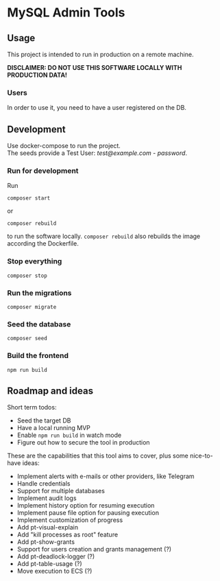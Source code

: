 # MySQL Admin Tools

## Usage
This project is intended to run in production on a remote machine.

**DISCLAIMER: DO NOT USE THIS SOFTWARE LOCALLY WITH PRODUCTION DATA!**

### Users
In order to use it, you need to have a user registered on the DB.

## Development
Use docker-compose to run the project. \
The seeds provide a Test User: _test@example.com_ - _password_.

### Run for development
Run
```
composer start
```
or
```
composer rebuild
```
to run the software locally.
`composer rebuild` also rebuilds the image according the Dockerfile.

### Stop everything
```
composer stop
```

### Run the migrations
```
composer migrate
```

### Seed the database
```
composer seed
```

### Build the frontend
```
npm run build
```

## Roadmap and ideas
Short term todos:
- Seed the target DB
- Have a local running MVP
- Enable `npm run build` in watch mode
- Figure out how to secure the tool in production

These are the capabilities that this tool aims to cover, plus some nice-to-have ideas:
- Implement alerts with e-mails or other providers, like Telegram
- Handle credentials
- Support for multiple databases
- Implement audit logs
- Implement history option for resuming execution
- Implement pause file option for pausing execution
- Implement customization of progress
- Add pt-visual-explain
- Add "kill processes as root" feature
- Add pt-show-grants
- Support for users creation and grants management (?)
- Add pt-deadlock-logger (?)
- Add pt-table-usage (?)
- Move execution to ECS (?)
